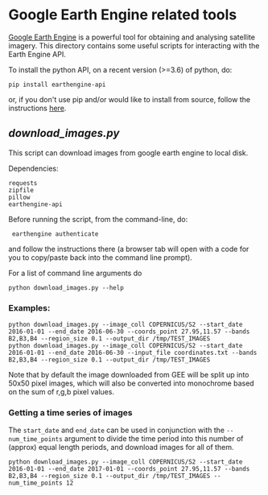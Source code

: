 # Google Earth Engine related tools

[Google Earth Engine](https://earthengine.google.com) is a powerful tool for obtaining and analysing satellite imagery.
This directory contains some useful scripts for interacting with the Earth Engine API.

To install the python API, on a recent version (>=3.6) of python, do:
```
pip install earthengine-api
```
or, if you don't use pip and/or would like to install from source, follow the instructions [here](https://developers.google.com/earth-engine/python_install_manual).

## *download_images.py*
This script can download images from google earth engine to local disk.

Dependencies:
```
requests
zipfile
pillow
earthengine-api
```


Before running the script, from the command-line, do:
```
 earthengine authenticate
```
and follow the instructions there (a browser tab will open with a code for you to copy/paste back into the command line prompt).

For a list of command line arguments do
```
python download_images.py --help
```

### Examples:
```
python download_images.py --image_coll COPERNICUS/S2 --start_date 2016-01-01 --end_date 2016-06-30 --coords_point 27.95,11.57 --bands B2,B3,B4 --region_size 0.1 --output_dir /tmp/TEST_IMAGES
python download_images.py --image_coll COPERNICUS/S2 --start_date 2016-01-01 --end_date 2016-06-30 --input_file coordinates.txt --bands B2,B3,B4 --region_size 0.1 --output_dir /tmp/TEST_IMAGES
```

Note that by default the image downloaded from GEE will be split up into 50x50 pixel images, which will also be
converted into monochrome based on the sum of r,g,b pixel values.

### Getting a time series of images

The ```start_date``` and ```end_date``` can be used in conjunction with the ```--num_time_points``` argument to divide the time period into this number of (approx) equal length periods, and download images for all of them.

```
python download_images.py --image_coll COPERNICUS/S2 --start_date 2016-01-01 --end_date 2017-01-01 --coords_point 27.95,11.57 --bands B2,B3,B4 --region_size 0.1 --output_dir /tmp/TEST_IMAGES --num_time_points 12
```
